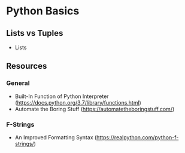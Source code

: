 # Python Basics #

## Lists vs Tuples
 - Lists 


 ## Resources
 ### General ###
 - Built-In Function of Python Interpreter (https://docs.python.org/3.7/library/functions.html)
 - Automate the Boring Stuff (https://automatetheboringstuff.com/)
 ### F-Strings ###
 - An Improved Formatting Syntax (https://realpython.com/python-f-strings/)